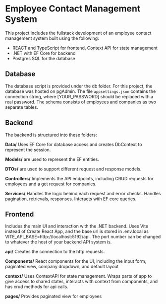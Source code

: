 # Employee Contact Management System

This project includes the fullstack development of an employee contact management system built using the following:

- REACT and TypeScript for frontend, Context API for state management
- .NET with EF Core for backend
- Postgres SQL for the database

## Database
The database script is provided under the db folder. For this project, the database was hosted on pgAdmin. The file `appsettings.json` contains the connection string, where [YOUR_PASSWORD] should be replaced with a real password. The schema consists of employees and companies as two separate tables.

## Backend
The backend is structured into these folders:

**Data/** Uses EF Core for database access and creates DbContext to represent the session.

**Models/** are used to represent the EF entities.

**DTOs/** are used to support different request and response models.

**Controllers/** Implements the API endpoints, including CRUD requests for employees and a get request for companies. 

**Services/** Handles the logic behind each request and error checks. Handles pagination, retrievals, responses. Interacts with EF core queries.

## Frontend
Includes the main UI and interaction with the .NET backend. Uses Vite instead of Create React App, and the base url is stored in .env.local as VITE_API_BASE=http://localhost:5192/api. The port number can be changed to whatever the host of your backend API system is.

**api/** Creates the connection to the http requests.

**Components/** React components for the UI, including the input form, paginated view, company dropdown, and default layout

**context/** Uses ContextAPI for state management. Wraps parts of app to give access to shared states, interacts with context from components, and has crud methods for api calls.

**pages/** Provides paginated view for employees


